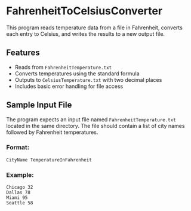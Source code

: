 # FahrenheitToCelsiusConverter

This program reads temperature data from a file in Fahrenheit, converts each entry to Celsius, and writes the results to a new output file.

## Features

- Reads from `FahrenheitTemperature.txt`
- Converts temperatures using the standard formula
- Outputs to `CelsiusTemperature.txt` with two decimal places
- Includes basic error handling for file access

## Sample Input File

The program expects an input file named `FahrenheitTemperature.txt` located in the same directory. The file should contain a list of city names followed by Fahrenheit temperatures.

### Format:
    CityName TemperatureInFahrenheit

### Example:
    Chicago 32
    Dallas 78
    Miami 95
    Seattle 58
